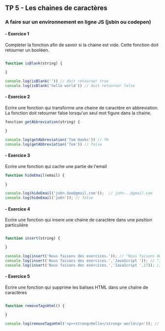 ## TP 5 -  Les chaines de caractères

### A faire sur un environnement en ligne JS (jsbin ou codepen)

#### -  Exercice 1

Completer la fonction afin de savoir si la chaine est vide. Cette fonction doit retourner un booléen.

```javascript

function isBlank(string) {
   
}

console.log(isBlank('')) // doit retourner true
console.log(isBlank('hello world')) // doit retourner false

```

#### -  Exercice 2

Ecrire une fonction qui transforme une chaine de caractère en abbreviation. 
La fonction doit retourner false lorsqu'un seul mot figure dans la chaine.


```javascript
fonction getAbbreviation(string) {

}

console.log(getAbbreviation('Tom Hanks')) // TH
console.log(getAbbreviation('Tom')) // false

```
#### -  Exercice 3

Ecrire une fonction qui cache une partie de l'email

```javascript
function hideEmail(email) {
  
}

console.log(hideEmail('john.doe@gmail.com'));  // john...@gmail.com
console.log(hideEmail('john')); // false
``` 

#### -  Exercice 4

Ecrire une fonction qui insere une chaine de caractère dans une position particulière

```javascript

function insert(string) {

}

console.log(insert('Nous faisons des exercices.')); // "Nous faisons des exercices"
console.log(insert('Nous faisons des exercices.','JavaScript ')); // "JavaScript Nous faisons des exercices"
console.log(insert('Nous faisons des exercices.','JavaScript ',17)); // "Nous faisons des JavaScript exercices"
```

#### -  Exercice 5

Ecrire une fonction qui supprime les balises HTML dans une chaine de caractères

```javascript

function removeTagsHtml() {

}

console.log(removeTagsHtml('<p><strong>Hello</strong> world</p>')); // Hello world!

```
